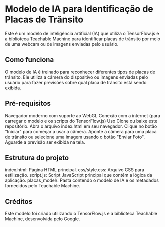 # Modelo de IA para Identificação de Placas de Trânsito

Este é um modelo de inteligência artificial (IA) que utiliza o TensorFlow.js e a biblioteca Teachable Machine para identificar placas de trânsito por meio de uma webcam ou de imagens enviadas pelo usuário.

## Como funciona

O modelo de IA é treinado para reconhecer diferentes tipos de placas de trânsito. Ele utiliza a câmera do dispositivo ou imagens enviadas pelo usuário para fazer previsões sobre qual placa de trânsito está sendo exibida.

## Pré-requisitos

Navegador moderno com suporte ao WebGL
Conexão com a internet (para carregar o modelo e os scripts do TensorFlow.js)
Uso
Clone ou baixe este repositório.
Abra o arquivo index.html em seu navegador.
Clique no botão "Iniciar" para começar a usar a câmera.
Aponte a câmera para uma placa de trânsito ou selecione uma imagem usando o botão "Enviar Foto".
Aguarde a previsão ser exibida na tela.

## Estrutura do projeto

index.html: Página HTML principal.
css/style.css: Arquivo CSS para estilização.
script.js: Script JavaScript principal que contém a lógica da aplicação.
placas_model/: Pasta contendo o modelo de IA e os metadados fornecidos pelo Teachable Machine.

## Créditos

Este modelo foi criado utilizando o TensorFlow.js e a biblioteca Teachable Machine, desenvolvida pelo Google.
